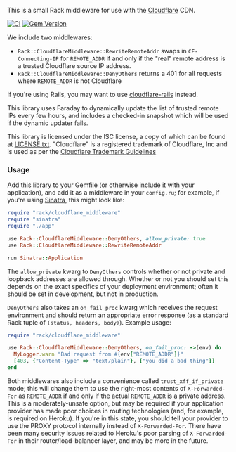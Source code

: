 This is a small Rack middleware for use with the [Cloudflare](https://www.cloudflare.com/) CDN.

[![CI](https://github.com/instrumentl/rack-cloudflare_middleware/actions/workflows/ci.yml/badge.svg)](https://github.com/instrumentl/rack-cloudflare_middleware/actions/workflows/ci.yml)
[![Gem Version](https://badge.fury.io/rb/rack-cloudflare_middleware.svg)](https://badge.fury.io/rb/rack-cloudflare_middleware)

We include two middlewares:

 * `Rack::CloudflareMiddleware::RewriteRemoteAddr` swaps in `CF-Connecting-IP` for `REMOTE_ADDR` if and only if the "real" remote address is a trusted Cloudflare source IP address.
 * `Rack::CloudflareMiddleware::DenyOthers` returns a 401 for all requests where `REMOTE_ADDR` is not Cloudflare

If you're using Rails, you may want to use [cloudflare-rails](https://github.com/modosc/cloudflare-rails) instead.

This library uses Faraday to dynamically update the list of trusted remote IPs every few hours, and includes a checked-in snapshot which will be used if the dynamic updater fails.

This library is licensed under the ISC license, a copy of which can be found at [LICENSE.txt](LICENSE.txt). "Cloudflare" is a registered trademark of Cloudflare, Inc and is used as per the [Cloudflare Trademark Guidelines](https://www.cloudflare.com/trademark/)

### Usage

Add this library to your Gemfile (or otherwise include it with your application), and add it as a middleware in your `config.ru`; for example, if you're using [Sinatra](), this might look like:

```ruby
require "rack/cloudflare_middleware"
require "sinatra"
require "./app"

use Rack::CloudflareMiddleware::DenyOthers, allow_private: true
use Rack::CloudflareMiddleware::RewriteRemoteAddr

run Sinatra::Application
```

The `allow_private` kwarg to `DenyOthers` controls whether or not private and loopback addresses are allowed through. Whether or not you should set this depends on the exact specifics of your deployment environment; often it should be set in development, but not in production.

`DenyOthers` also takes an `on_fail_proc` kwarg which receives the request environment and should return an appropriate error response (as a standard Rack tuple of `(status, headers, body)`). Example usage:

```ruby
require "rack/cloudflare_middleware"

use Rack::CloudflareMiddleware::DenyOthers, on_fail_proc: ->(env) do
  MyLogger.warn "Bad request from #{env["REMOTE_ADDR"]}"
  [403, {"Content-Type" => "text/plain"}, ["you did a bad thing"]]
end
```

Both middlewares also include a convenience called `trust_xff_if_private` mode; this will change them to use the right-most contents of `X-Forwarded-For` as `REMOTE_ADDR` if and only if the actual `REMOTE_ADDR` is a private address. This is a moderately-unsafe option, but may be required if your application provider has made poor choices in routing technologies (and, for example, is required on Heroku). If you're in this state, you should tell your provider to use the PROXY protocol internally instead of `X-Forwarded-For`. There have been many security issues related to Heroku's poor parsing of `X-Forwarded-For` in their router/load-balancer layer, and may be more in the future.
